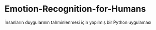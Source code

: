 # Emotion-Recognition-for-Humans
İnsanların duygularının tahminlenmesi için yapılmış bir Python uygulaması
